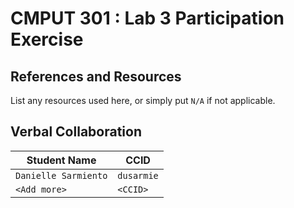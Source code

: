 # CMPUT 301 : Lab 3 Participation Exercise

## References and Resources

List any resources used here, or simply put `N/A` if not applicable.

## Verbal Collaboration

| Student Name | CCID      |
| ------------ | --------- |
| `Danielle Sarmiento`    | `dusarmie` |
| `<Add more>` | `<CCID>`  |
